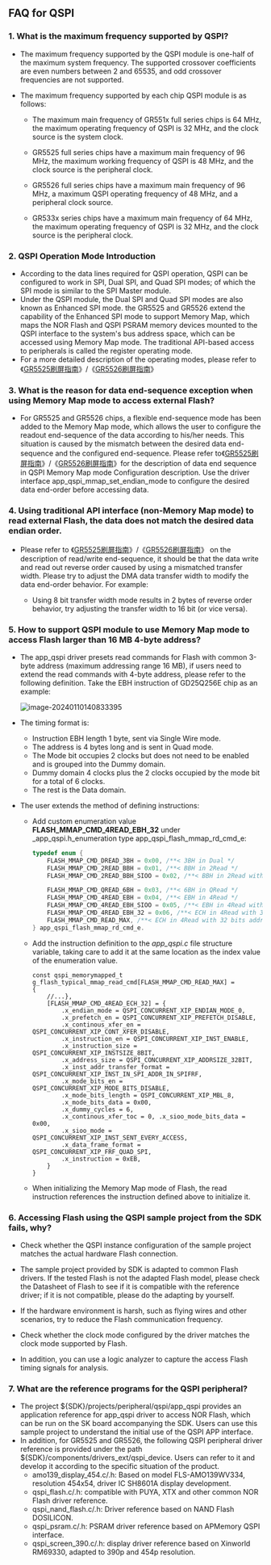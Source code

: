 ## FAQ for QSPI



### 1. What is the maximum frequency supported by QSPI?

- The maximum frequency supported by the QSPI module is one-half of the maximum system frequency. The supported crossover coefficients are even numbers between 2 and 65535, and odd crossover frequencies are not supported.
- The maximum frequency supported by each chip QSPI module is as follows:

  - The maximum main frequency of GR551x full series chips is 64 MHz, the maximum operating frequency of QSPI is 32 MHz, and the clock source is the system clock.

  - GR5525 full series chips have a maximum main frequency of 96 MHz, the maximum working frequency of QSPI is 48 MHz, and the clock source is the peripheral clock.

  - GR5526 full series chips have a maximum main frequency of 96 MHz, a maximum QSPI operating frequency of 48 MHz, and a peripheral clock source.

  - GR533x series chips have a maximum main frequency of 64 MHz, the maximum operating frequency of QSPI is 32 MHz, and the clock source is the peripheral clock.



### 2. QSPI Operation Mode Introduction

- According to the data lines required for QSPI operation, QSPI can be configured to work in SPI, Dual SPI, and Quad SPI modes; of which the SPI mode is similar to the SPI Master module.
- Under the QSPI module, the Dual SPI and Quad SPI modes are also known as Enhanced SPI mode. the GR5525 and GR5526 extend the capability of the Enhanced SPI mode to support Memory Map, which maps the NOR Flash and QSPI PSRAM memory devices mounted to the QSPI interface to the system's bus address space, which can be accessed using Memory Map mode. The traditional API-based access to peripherals is called the register operating mode.
- For a more detailed description of the operating modes, please refer to《[GR5525刷屏指南](https://docs.goodix.com/zh/online/detail/display_guide_bl_c/V1.0/c801a35abdf0f5deb034f4c5cd1ece44)》/《[GR5526刷屏指南](https://docs.goodix.com/zh/online/detail/display_refresh_guide_bl_b/V1.0/aee091969c2eaa366cb279984812bb42)》



### 3. What is the reason for data end-sequence exception when using Memory Map mode to access external Flash?

- For GR5525 and GR5526 chips, a flexible end-sequence mode has been added to the Memory Map mode, which allows the user to configure the readout end-sequence of the data according to his/her needs. This situation is caused by the mismatch between the desired data end-sequence and the configured end-sequence. Please refer to《[GR5525刷屏指南](https://docs.goodix.com/zh/online/detail/display_guide_bl_c/V1.0/c801a35abdf0f5deb034f4c5cd1ece44)》/《[GR5526刷屏指南](https://docs.goodix.com/zh/online/detail/display_refresh_guide_bl_b/V1.0/aee091969c2eaa366cb279984812bb42)》for the description of data end sequence in QSPI Memory Map mode Configuration description. Use the driver interface app_qspi_mmap_set_endian_mode to configure the desired data end-order before accessing data.



### 4. Using traditional API interface (non-Memory Map mode) to read external Flash, the data does not match the desired data endian order.

- Please refer to 《[GR5525刷屏指南](https://docs.goodix.com/zh/online/detail/display_guide_bl_c/V1.0/c801a35abdf0f5deb034f4c5cd1ece44)》/《[GR5526刷屏指南](https://docs.goodix.com/zh/online/detail/display_refresh_guide_bl_b/V1.0/aee091969c2eaa366cb279984812bb42)》 on the description of read/write end-sequence, it should be that the data write and read out reverse order caused by using a mismatched transfer width. Please try to adjust the DMA data transfer width to modify the data end-order behavior. For example:
  
    - Using 8 bit transfer width mode results in 2 bytes of reverse order behavior, try adjusting the transfer width to 16 bit (or vice versa).
    
        


### 5. How to support QSPI module to use Memory Map mode to access Flash larger than 16 MB 4-byte address?

- The app_qspi driver presets read commands for Flash with common 3-byte address (maximum addressing range 16 MB), if users need to extend the read commands with 4-byte address, please refer to the following definition. Take the EBH instruction of GD25Q256E chip as an example:

    

    ![image-20240110140833395](../../../_images/qspi_4B_EBH.png)

- The timing format is:

    - Instruction EBH length 1 byte, sent via Single Wire mode.
    - The address is 4 bytes long and is sent in Quad mode.
    - The Mode bit occupies 2 clocks but does not need to be enabled and is grouped into the Dummy domain.
    - Dummy domain 4 clocks plus the 2 clocks occupied by the mode bit for a total of 6 clocks.
    - The rest is the Data domain.

- The user extends the method of defining instructions:

    - Add custom enumeration value **FLASH_MMAP_CMD_4READ_EBH_32** under _app_qspi.h_enumeration type app_qspi_flash_mmap_rd_cmd_e:

        ```c
        typedef enum {
            FLASH_MMAP_CMD_DREAD_3BH = 0x00, /**< 3BH in Dual */
            FLASH_MMAP_CMD_2READ_BBH = 0x01, /**< BBH in 2Read */
            FLASH_MMAP_CMD_2READ_BBH_SIOO = 0x02, /**< BBH in 2Read with SIOO mode */
        
            FLASH_MMAP_CMD_QREAD_6BH = 0x03, /**< 6BH in QRead */
            FLASH_MMAP_CMD_4READ_EBH = 0x04, /**< EBH in 4Read */
            FLASH_MMAP_CMD_4READ_EBH_SIOO = 0x05, /**< EBH in 4Read with SIOO mode */
            FLASH_MMAP_CMD_4READ_EBH_32 = 0x06, /**< ECH in 4Read with 32 bits address mode */
            FLASH_MMAP_CMD_READ_MAX, /**< ECH in 4Read with 32 bits address mode */ FLASH_MMAP_CMD_4READ_EBH_32 = 0x06, /**< ECH in 4Read with 32 bits address mode */
        } app_qspi_flash_mmap_rd_cmd_e.
        
        ```

    - Add the instruction definition to the _app_qspi.c_ file structure variable, taking care to add it at the same location as the index value of the enumeration value.

        ```
        const qspi_memorymapped_t g_flash_typical_mmap_read_cmd[FLASH_MMAP_CMD_READ_MAX] =
        {
            //...},
            [FLASH_MMAP_CMD_4READ_ECH_32] = {
                .x_endian_mode = QSPI_CONCURRENT_XIP_ENDIAN_MODE_0,
                .x_prefetch_en = QSPI_CONCURRENT_XIP_PREFETCH_DISABLE,
                .x_continous_xfer_en = QSPI_CONCURRENT_XIP_CONT_XFER_DISABLE, 
                .x_instruction_en = QSPI_CONCURRENT_XIP_INST_ENABLE, 
                .x_instruction_size = QSPI_CONCURRENT_XIP_INSTSIZE_8BIT, 
                .x_address_size = QSPI_CONCURRENT_XIP_ADDRSIZE_32BIT, 
                .x_inst_addr_transfer_format = QSPI_CONCURRENT_XIP_INST_IN_SPI_ADDR_IN_SPIFRF, 
                .x_mode_bits_en = QSPI_CONCURRENT_XIP_MODE_BITS_DISABLE, 
                .x_mode_bits_length = QSPI_CONCURRENT_XIP_MBL_8, 
                .x_mode_bits_data = 0x00, 
                .x_dummy_cycles = 6, 
                .x_continous_xfer_toc = 0, .x_sioo_mode_bits_data = 0x00, 
                .x_sioo_mode = QSPI_CONCURRENT_XIP_INST_SENT_EVERY_ACCESS, 
                .x_data_frame_format = QSPI_CONCURRENT_XIP_FRF_QUAD_SPI, 
                .x_instruction = 0xEB,
            }
        }
        
        ```

    - When initializing the Memory Map mode of Flash, the read instruction references the instruction defined above to initialize it.
    
        


### 6. Accessing Flash using the QSPI sample project from the SDK fails, why?

- Check whether the QSPI instance configuration of the sample project matches the actual hardware Flash connection.

- The sample project provided by SDK is adapted to common Flash drivers. If the tested Flash is not the adapted Flash model, please check the Datasheet of Flash to see if it is compatible with the reference driver; if it is not compatible, please do the adapting by yourself.
- If the hardware environment is harsh, such as flying wires and other scenarios, try to reduce the Flash communication frequency.
- Check whether the clock mode configured by the driver matches the clock mode supported by Flash.
- In addition, you can use a logic analyzer to capture the access Flash timing signals for analysis.



### 7. What are the reference programs for the QSPI peripheral?

- The project ${SDK}/projects/peripheral/qspi/app_qspi provides an application reference for app_qspi driver to access NOR Flash, which can be run on the SK board accompanying the SDK. Users can use this sample project to understand the initial use of the QSPI APP interface.
- In addition, for GR5525 and GR5526, the following QSPI peripheral driver reference is provided under the path ${SDK}/components/drivers_ext/qspi_device. Users can refer to it and develop it according to the specific situation of the product.
    - amo139_display_454.c/.h: Based on model FLS-AMO139WV334, resolution 454x54, driver IC SH8601A display development. 
    - qspi_flash.c/.h: compatible with PUYA, XTX and other common NOR Flash driver reference.
    - qspi_nand_flash.c/.h: Driver reference based on NAND Flash DOSILICON.
    - qspi_psram.c/.h: PSRAM driver reference based on APMemory QSPI interface.
    - qspi_screen_390.c/.h: display driver reference based on Xinworld RM69330, adapted to 390p and 454p resolution.